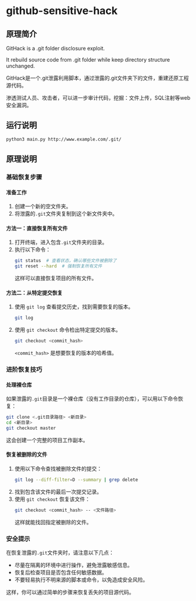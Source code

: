 # github-sensitive-hack
## 原理简介

GitHack is a .git folder disclosure exploit.

It rebuild source code from .git folder while keep directory structure unchanged.

GitHack是一个.git泄露利用脚本，通过泄露的.git文件夹下的文件，重建还原工程源代码。

渗透测试人员、攻击者，可以进一步审计代码，挖掘：文件上传，SQL注射等web安全漏洞。

## 运行说明
```bash
python3 main.py http://www.example.com/.git/
```

## 原理说明

### 基础恢复步骤

#### 准备工作
1. 创建一个新的空文件夹。
2. 将泄露的`.git`文件夹复制到这个新文件夹中。

#### 方法一：直接恢复所有文件
1. 打开终端，进入包含`.git`文件夹的目录。
2. 执行以下命令：
   ```bash
   git status  # 查看状态，确认哪些文件被删除了
   git reset --hard  # 强制恢复所有文件
   ```
   这样可以直接恢复项目的所有文件。

#### 方法二：从特定提交恢复
1. 使用 `git log` 查看提交历史，找到需要恢复的版本。
   ```bash
   git log
   ```
2. 使用 `git checkout` 命令检出特定提交的版本。
   ```bash
   git checkout <commit_hash>
   ```
   `<commit_hash>` 是想要恢复的版本的哈希值。

### 进阶恢复技巧

#### 处理裸仓库

如果泄露的`.git`目录是一个裸仓库（没有工作目录的仓库），可以用以下命令恢复：
```bash
git clone <.git目录路径> <新目录>
cd <新目录>
git checkout master
```
这会创建一个完整的项目工作副本。

#### 恢复被删除的文件
1. 使用以下命令查找被删除文件的提交：
   ```bash
   git log --diff-filter=D --summary | grep delete
   ```
2. 找到包含该文件的最后一次提交记录。
3. 使用 `git checkout` 恢复该文件：
   ```bash
   git checkout <commit_hash> -- <文件路径>
   ```
   这样就能找回指定被删除的文件。

### 安全提示
在恢复泄露的`.git`文件夹时，请注意以下几点：
- 尽量在隔离的环境中进行操作，避免泄露敏感信息。
- 恢复后检查项目是否包含任何敏感数据。
- 不要轻易执行不明来源的脚本或命令，以免造成安全风险。

这样，你可以通过简单的步骤来恢复丢失的项目源代码。
